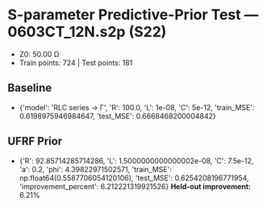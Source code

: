 # S-parameter Predictive-Prior Test — 0603CT_12N.s2p (S22)
- Z0: 50.00 Ω
- Train points: 724  |  Test points: 181

## Baseline
- {'model': 'RLC series -> Γ', 'R': 100.0, 'L': 1e-08, 'C': 5e-12, 'train_MSE': 0.6198975946984647, 'test_MSE': 0.6668468200004842}

## UFRF Prior
- {'R': 92.85714285714286, 'L': 1.5000000000000002e-08, 'C': 7.5e-12, 'a': 0.2, 'phi': 4.39822971502571, 'train_MSE': np.float64(0.5587706054120106), 'test_MSE': 0.6254208196771954, 'improvement_percent': 6.212221319921526}
**Held-out improvement:** 6.21%